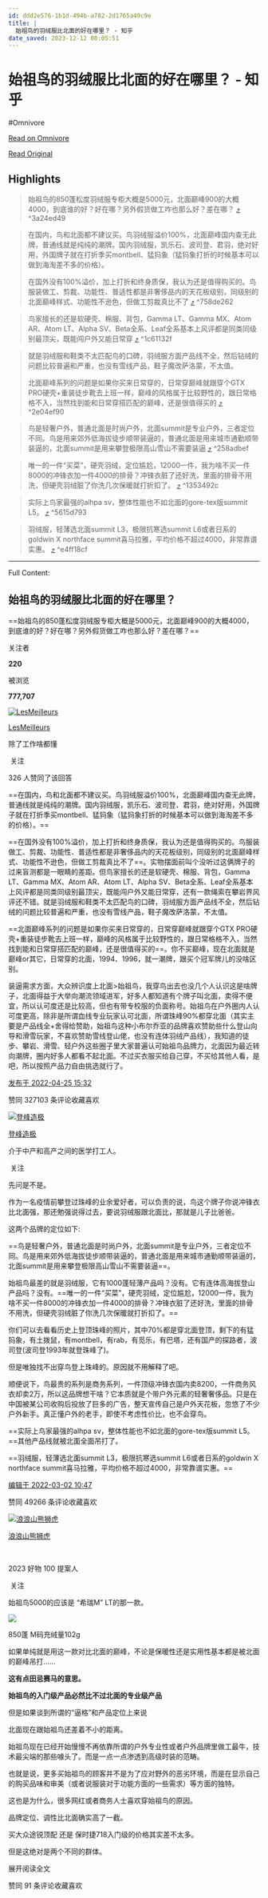 ```yaml
---
id: ddd2e576-1b1d-494b-a782-2d1765a49c9e
title: |
  始祖鸟的羽绒服比北面的好在哪里？ - 知乎
date_saved: 2023-12-12 00:05:51
---
```


# 始祖鸟的羽绒服比北面的好在哪里？ - 知乎
#Omnivore

[Read on Omnivore](https://omnivore.app/me/https-www-zhihu-com-question-265716867-answer-2457447751-18c5c6ab290)

[Read Original](https://www.zhihu.com/question/265716867/answer/2457447751)

## Highlights

> 始祖鸟的850蓬松度羽绒服专柜大概是5000元，北面巅峰900的大概4000，到底谁的好？好在哪？另外假货做工咋也那么好？差在哪？ [⤴️](https://omnivore.app/me/https-www-zhihu-com-question-265716867-answer-2457447751-18c5c6ab290#3a24ed49-0ddd-4d85-a10f-27bdee011935)  ^3a24ed49

> 在国内，鸟和北面都不建议买。鸟羽绒服溢价100%，北面巅峰国内查无此牌，普通线就是纯纯的潮牌。国内羽绒服，凯乐石、波司登、君羽，绝对好用，外国牌子就在打折季买montbell、猛犸象（猛犸象打折的时候基本可以做到海淘差不多的价格）。
> 
> 在国外没有100%溢价，加上打折和终身质保，我认为还是值得购买的。鸟服装做工、剪裁、功能性、普适性都是非奢侈品内的天花板级别，同级别的北面巅峰样式、功能性不逊色，但做工剪裁真比不了 [⤴️](https://omnivore.app/me/https-www-zhihu-com-question-265716867-answer-2457447751-18c5c6ab290#758de262-cbcc-4621-a2b6-e263985425c0)  ^758de262

> 鸟家擅长的还是软硬壳、棉服、背包，Gamma LT、Gamma MX、Atom AR、Atom LT、Alpha SV、Beta全系、Leaf全系基本上风评都是同类同级别最顶尖，既能闯户外又能日常穿 [⤴️](https://omnivore.app/me/https-www-zhihu-com-question-265716867-answer-2457447751-18c5c6ab290#1c61132f-c159-46cc-8f5f-d651a1bd26da)  ^1c61132f

> 就是羽绒服和鞋类不太匹配鸟的口碑，羽绒服方面产品线不全，然后钻绒的问题比较普遍和严重，也没有雪线产品，鞋子魔改萨洛蒙，不太值。
> 
> 北面巅峰系列的问题是如果你买来日常穿的，日常穿巅峰就跟穿个GTX PRO硬壳+重装徒步靴去上班一样，巅峰的风格属于比较野性的，跟日常格格不入，当然找到能和日常穿搭匹配的巅峰，还是很值得买的 [⤴️](https://omnivore.app/me/https-www-zhihu-com-question-265716867-answer-2457447751-18c5c6ab290#2e04ef90-aadc-4ef0-b1e2-e5f0b3baa369)  ^2e04ef90

> 鸟是轻奢户外，普通北面是时尚户外，北面summit是专业户外，三者定位不同。鸟是用来郊外低海拔徒步顺带装逼的，普通北面是用来城市通勤顺带装逼的，北面summit是用来攀登极限高山雪山不需要装逼 [⤴️](https://omnivore.app/me/https-www-zhihu-com-question-265716867-answer-2457447751-18c5c6ab290#258adbef-aeb5-4c00-8519-61b1e3c7d824)  ^258adbef

> 唯一的一件“买菜”，硬壳羽绒，定位尴尬，12000一件，我为啥不买一件8000的冲锋衣加一件4000的排骨？冲锋衣脏了还好洗，里面的排骨不用洗，但硬壳羽绒脏了你洗几次保暖就打折扣了。 [⤴️](https://omnivore.app/me/https-www-zhihu-com-question-265716867-answer-2457447751-18c5c6ab290#1353492c-3cc0-4a5a-97e9-eaf3092d27ca)  ^1353492c

> 实际上鸟家最强的alhpa sv，整体性能也不如北面的gore-tex版summit L5。 [⤴️](https://omnivore.app/me/https-www-zhihu-com-question-265716867-answer-2457447751-18c5c6ab290#5615d793-5713-4beb-83af-6becbd121bb8)  ^5615d793

> 羽绒服，轻薄选北面summit L3，极限抗寒选summit L6或者日系的goldwin X northface summit喜马拉雅，平均价格不超过4000，非常靠谱实惠。 [⤴️](https://omnivore.app/me/https-www-zhihu-com-question-265716867-answer-2457447751-18c5c6ab290#e4ff18cf-6887-4b65-808f-a09adca6ce64)  ^e4ff18cf


--- 

Full Content: 

## 始祖鸟的羽绒服比北面的好在哪里？

==始祖鸟的850蓬松度羽绒服专柜大概是5000元，北面巅峰900的大概4000，到底谁的好？好在哪？另外假货做工咋也那么好？差在哪？==

关注者

**220**

被浏览

**777,707**

[![LesMeilleurs](https://proxy-prod.omnivore-image-cache.app/0x0,sn1p8eWnLN9Lfbs5E3BAimkFtrpZUgPNH6FZxbni3Cck/https://pic1.zhimg.com/v2-ebe0b2ed23acfb4a4a69fa58fa2f9e8a_l.jpg?source=2c26e567)](https://www.zhihu.com/people/li-haozhi)

[LesMeilleurs](https://www.zhihu.com/people/li-haozhi)

除了工作啥都懂

​ 关注

326 人赞同了该回答

==在国内，鸟和北面都不建议买。鸟羽绒服溢价100%，北面巅峰国内查无此牌，普通线就是纯纯的潮牌。国内羽绒服，凯乐石、波司登、君羽，绝对好用，外国牌子就在打折季买montbell、猛犸象（猛犸象打折的时候基本可以做到海淘差不多的价格）。==

==在国外没有100%溢价，加上打折和终身质保，我认为还是值得购买的。鸟服装做工、剪裁、功能性、普适性都是非奢侈品内的天花板级别，同级别的北面巅峰样式、功能性不逊色，但做工剪裁真比不了==。实物摆面前叫个没听过这俩牌子的过来盲测都是一眼睛的差距。但鸟家擅长的还是软硬壳、棉服、背包，Gamma LT、Gamma MX、Atom AR、Atom LT、Alpha SV、Beta全系、Leaf全系基本上风评都是同类同级别最顶尖，既能闯户外又能日常穿，还有一款绳索在攀岩界风评还不错。就是羽绒服和鞋类不太匹配鸟的口碑，羽绒服方面产品线不全，然后钻绒的问题比较普遍和严重，也没有雪线产品，鞋子魔改萨洛蒙，不太值。

==北面巅峰系列的问题是如果你买来日常穿的，日常穿巅峰就跟穿个GTX PRO硬壳+重装徒步靴去上班一样，巅峰的风格属于比较野性的，跟日常格格不入，当然找到能和日常穿搭匹配的巅峰，还是很值得买的==。你不买巅峰，现在北面就是巅峰or其它，日常穿的北面，1994、1996，就一潮牌，跟买个冠军牌儿的没啥区别。

装逼需求方面，大众辨识度上北面>始祖鸟，我穿鸟出去也没几个人认识这是啥牌子，北面得益于大举向潮流领域进军，好多人都知道有个牌子叫北面，卖得不便宜，所以认可度还是比较高，但也有带专校服的负面称号。始祖鸟在户外圈内人认可度更高，除非是所谓血线专业玩家认可北面，所谓珠峰90%都穿北面（其实主要是产品线全+舍得给赞助，始祖鸟这种小布尔乔亚的品牌喜欢赞助些什么登山向导和滑雪玩家，不喜欢赞助雪线登山佬，也没有连体羽绒产品线），我知道的徒步、攀岩、滑雪、轻户外这些圈子里大家普遍认可始祖鸟品牌力，北面因为最近转向潮牌，圈内好多人都看不起北面。不过买衣服买给自己穿，不买给其他人看，是吧，所以按照产品力自由挑选就行了。

[发布于 2022-04-25 15:32](https://www.zhihu.com/question/265716867/answer/2457447751)

​赞同 327​​103 条评论​收藏​喜欢

[![登峰造极](https://proxy-prod.omnivore-image-cache.app/0x0,s8q0FhvpoTX3KOWPlGvytgi2ZaGQ8N-fbtBt--pBC7Jg/https://pic1.zhimg.com/v2-f9af0df8dfc101cbcdefc595fcb300cc_l.jpg?source=1def8aca)](https://www.zhihu.com/people/xie-qiu-chen-99)

[登峰造极](https://www.zhihu.com/people/xie-qiu-chen-99)

介于中产和高产之间的医学打工人。

​ 关注

先问是不是。

作为一名疫情前攀登过珠峰的业余爱好者，可以负责的说，鸟这个牌子你说冲锋衣比北面强，那还勉强说得过去，要说羽绒服跟北面比，那就是儿子比爸爸。

这两个品牌的定位如下:

==鸟是轻奢户外，普通北面是时尚户外，北面summit是专业户外，三者定位不同。鸟是用来郊外低海拔徒步顺带装逼的，普通北面是用来城市通勤顺带装逼的，北面summit是用来攀登极限高山雪山不需要装逼==。

始祖鸟最差的就是羽绒服，它有1000蓬轻薄产品吗？没有。它有连体高海拔登山产品吗？没有。==唯一的一件“买菜”，硬壳羽绒，定位尴尬，12000一件，我为啥不买一件8000的冲锋衣加一件4000的排骨？冲锋衣脏了还好洗，里面的排骨不用洗，但硬壳羽绒脏了你洗几次保暖就打折扣了。==

你们可以去看看历史上登顶珠峰的照片，其中70%都是穿北面登顶，剩下的有猛犸象，有土拨鼠，有montbell，有rab，有觅乐，有巴塔，还有国产的探路者，波司登(波司登1993年就登珠峰了)。

但是唯独找不出穿鸟登上珠峰的。原因就不用解释了吧。

顺便说下，鸟最贵的系列是商务系列，一件顶级冲锋衣国内卖8200，一件商务风衣却卖2万，所以这品牌想干啥？它本质就是个带户外元素的轻奢奢侈品。只是在中国被某公司收购后投放了巨多的广告，整天宣传自己是户外天花板，忽悠了不少户外新手。真正懂户外的老手，即使不考虑性价比，也不会穿鸟。

==实际上鸟家最强的alhpa sv，整体性能也不如北面的gore-tex版summit L5。==其他产品线就被北面全面吊打了。

==羽绒服，轻薄选北面summit L3，极限抗寒选summit L6或者日系的goldwin X northface summit喜马拉雅，平均价格不超过4000，非常靠谱实惠。==

[编辑于 2022-03-02 10:47](https://www.zhihu.com/question/265716867/answer/2371048702)

​赞同 492​​66 条评论​收藏​喜欢

[![浪浪山熊狮虎](https://proxy-prod.omnivore-image-cache.app/0x0,sAwAydI5cWiNBm43Q5DgD4hTrsazTIIJLYZN27t6vNiI/https://picx.zhimg.com/v2-441ff85eae2b766da470b33f18fd42c7_l.jpg?source=1def8aca)](https://www.zhihu.com/people/huang-qiang-91-86)

[浪浪山熊狮虎](https://www.zhihu.com/people/huang-qiang-91-86)

[​](https://www.zhihu.com/question/48509984)

2023 好物 100 提案人

​ 关注

始祖鸟5000的应该是 “希瑞M” LT的那一款。

![](https://proxy-prod.omnivore-image-cache.app/1022x763,skpHZ9d5tVbccid_Ouz4SJTdl-J0Grf-f08I9Di-zaCg/https://pic1.zhimg.com/50/v2-beb2fae8620c3f7feeecad119f821b45_720w.jpg?source=1def8aca)

850蓬 M码充绒量102g

如果单纯就是用这一款对比北面的巅峰，不论是保暖性还是实用性基本都是被北面的巅峰吊打……

**这有点田忌赛马的意思。**

**始祖鸟的入门级产品必然比不过北面的专业级产品**

但是如果谈到所谓的“逼格”和产品定位上来说

北面现在跟始祖鸟还差着不小的距离。

始祖鸟现在已经开始慢慢不再依靠所谓的户外专业性或者户外品牌里做工最牛，技术最尖端的那些噱头了。而是一点一点渗透到高级时装的范畴。

也就是说，更多买始祖鸟的顾客并不是为了应对野外的恶劣环境，而是在显示自己的购买品味和审美（或者说服装对于功能方面的一些需求）等方面的独特。

这也是为什么，很多网红或者商务人士喜欢穿始祖鸟的原因。

品牌定位、调性比北面确实高了一截。

买大众途锐顶配 还是 保时捷718入门级的价格其实差不太多。

但是这绝对是两个不同的群体。

展开阅读全文​

​赞同 9​​1 条评论​收藏​喜欢
